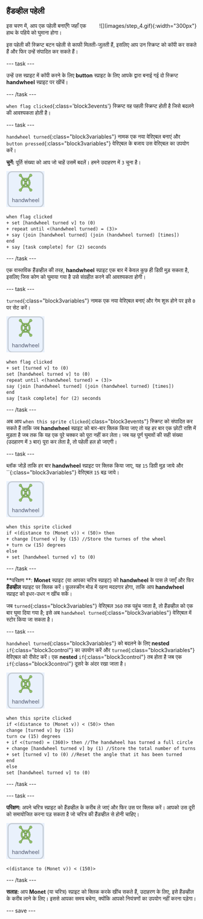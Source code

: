 ## हैंडव्हील पहेली

<div style="display: flex; flex-wrap: wrap">
<div style="flex-basis: 200px; flex-grow: 1; margin-right: 15px;">
इस चरण में, आप एक पहेली बनाएँगे जहाँ एक हाथ के पहिये को घुमाना होगा।
</div>
<div>
![](images/step_4.gif){:width="300px"}
</div>
</div>

इस पहेली की स्क्रिप्ट बटन पहेली से काफी मिलती-जुलती हैं, इसलिए आप उन स्क्रिप्ट को कॉपी कर सकते हैं और फिर उन्हें संपादित कर सकते हैं।

--- task ---

उन्हें उस स्प्राइट में कॉपी करने के लिए **button** स्प्राइट के लिए आपके द्वारा बनाई गई दो स्क्रिप्ट **handwheel** स्प्राइट पर खींचें।

--- /task ---

`when flag clicked`{:class='block3events'} स्क्रिप्ट वह पहली स्क्रिप्ट होती है जिसे बदलने की आवश्यकता होती है।

--- task ---

`handwheel turned`{:class="block3variables"} नामक एक नया वेरिएबल बनाएं और `button pressed`{:class="block3variables"} वेरिएबल के बजाय उस वेरिएबल का उपयोग करें।

**चुनें:** पूर्ति संख्या को आप जो चाहें उसमें बदलें। हमने उदाहरण में `3` चुना है।

![handwheel स्प्राइट।](images/handwheel-sprite.png)

```blocks3
when flag clicked
+ set [handwheel turned v] to (0)
+ repeat until <(handwheel turned) = (3)>
+ say (join [handwheel turned] (join (handwheel turned) [times])
end
+ say [task complete] for (2) seconds
```

--- /task ---

एक वास्तविक हैंडव्हील की तरह, **handwheel** स्प्राइट एक बार में केवल कुछ ही डिग्री मुड़ सकता है, इसलिए जिस कोण को घुमाया गया है उसे संग्रहीत करने की आवश्यकता होगी।

--- task ---

`turned`{:class="block3variables"} नामक एक नया वेरिएबल बनाएं और गेम शुरू होने पर इसे `0` पर सेट करें।

![handwheel स्प्राइट।](images/handwheel-sprite.png)

```blocks3
when flag clicked
+ set [turned v] to (0)
set [handwheel turned v] to (0)
repeat until <(handwheel turned) = (3)>
say (join [handwheel turned] (join (handwheel turned) [times])
end
say [task complete] for (2) seconds
```

--- /task ---

अब आप `when this sprite clicked`{:class="block3events"} स्क्रिप्ट को संपादित कर सकते हैं ताकि जब **handwheel** स्प्राइट को बार-बार क्लिक किया जाए तो यह हर बार एक छोटी राशि में मुड़ता है जब तक कि यह एक पूरे चक्कर को पूरा नहीं कर लेता। जब यह पूर्ण घुमावों की सही संख्या (उदहारण में `3` बार) पूरा कर लेता है, तो पहेली हल हो जाएगी।

--- task ---

ब्लॉक जोड़ें ताकि हर बार **handwheel** स्प्राइट पर क्लिक किया जाए, यह `15` डिग्री मुड़ जाये और ``{:class="block3variables"} वेरिएबल `15` बढ़ जाये।

![handwheel स्प्राइट।](images/handwheel-sprite.png)

```blocks3
when this sprite clicked
if <(distance to (Monet v)) < (50)> then
+ change [turned v] by (15) //Store the turnes of the wheel
+ turn cw (15) degrees
else
+ set [handwheel turned v] to (0)
```

--- /task ---

**परिक्षण **: **Monet** स्प्राइट (या आपका चरित्र स्प्राइट) को **handwheel** के पास ले जाएँ और फिर **हैंडव्हील** स्प्राइट पर क्लिक करें। फ़ुलस्क्रीन मोड में रहना मददगार होगा, ताकि आप **handwheel** स्प्राइट को इधर-उधर न खींच सकें।

जब `turned`{:class="block3variables"} वेरिएबल `360` तक पहुंच जाता है, तो हैंडव्हील को एक बार घुमा दिया गया है; इसे अब `handwheel turned`{:class="block3variables"} वेरिएबल में स्टोर किया जा सकता है।

--- task ---

`handwheel turned`{:class="block3variables"} को बदलने के लिए **nested** `if`{:class="block3control"} का उपयोग करें और `turned`{:class="block3variables"} वेरिएबल को रीसेट करें। एक **nested** `if`{:class="block3control"} तब होता है जब एक `if`{:class="block3control"} दूसरे के अंदर रखा जाता है।

![handwheel स्प्राइट।](images/handwheel-sprite.png)

```blocks3
when this sprite clicked
if <(distance to (Monet v)) < (50)> then
change [turned v] by (15)
turn cw (15) degrees
+ if <(turned) = (360)> then //The handwheel has turned a full circle
+ change [handwheel turned v] by (1) //Store the total number of turns
+ set [turned v] to (0) //Reset the angle that it has been turned
end
else
set [handwheel turned v] to (0)
```

--- /task ---

--- task ---

**परिक्षण:** अपने चरित्र स्प्राइट को हैंडव्हील के करीब ले जाएं और फिर उस पर क्लिक करें। आपको उस दूरी को समायोजित करना पड़ सकता है जो चरित्र की हैंडव्हील से होनी चाहिए।

![handwheel स्प्राइट।](images/handwheel-sprite.png)

```blocks3
<(distance to (Monet v)) < (150)>
```

--- /task ---

**सलाह:** आप **Monet** (या चरित्र) स्प्राइट को क्लिक करके खींच सकते हैं, उदाहरण के लिए, इसे हैंडव्हील के करीब लाने के लिए। इससे आपका समय बचेगा, क्योंकि आपको नियंत्रणों का उपयोग नहीं करना पड़ेगा।

--- save ---
